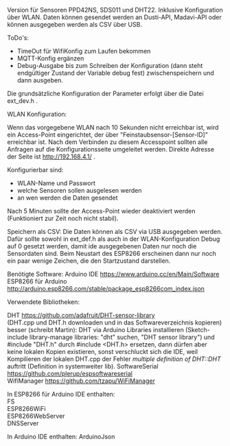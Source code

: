 Version für Sensoren PPD42NS, SDS011 und DHT22.
Inklusive Konfiguration über WLAN.
Daten können gesendet werden an Dusti-API, Madavi-API oder können ausgegeben werden als CSV über USB.

ToDo's:
- TimeOut für WifiKonfig zum Laufen bekommen
- MQTT-Konfig ergänzen
- Debug-Ausgabe bis zum Schreiben der Konfiguration (dann steht endgültiger Zustand der Variable debug fest) zwischenspeichern und dann ausgeben.

Die grundsätzliche Konfiguration der Parameter erfolgt über die Datei ext_dev.h .
    
WLAN Konfiguration:

Wenn das vorgegebene WLAN nach 10 Sekunden nicht erreichbar ist, wird ein Access-Point eingerichtet, der über "Feinstaubsensor-\[Sensor-ID\]" erreichbar ist. Nach dem Verbinden zu diesem Accesspoint sollten alle Anfragen auf die Konfigurationsseite umgeleitet werden. Direkte Adresse der Seite ist http://192.168.4.1/ .

Konfigurierbar sind:
- WLAN-Name und Passwort
- welche Sensoren sollen ausgelesen werden
- an wen werden die Daten gesendet

Nach 5 Minuten sollte der Access-Point wieder deaktiviert werden (Funktioniert zur Zeit noch nicht stabil).
  
  
Speichern als CSV:
Die Daten können als CSV via USB ausgegeben werden. Dafür sollte sowohl in ext_def.h als auch in der WLAN-Konfiguration Debug auf 0 gesetzt werden, damit ide ausgegebenen Daten nur noch die Sensordaten sind. Beim Neustart des ESP8266 erscheinen dann nur noch ein paar wenige Zeichen, die den Startzustand darstellen.
  
  
Benötigte Software:
Arduino IDE <https://www.arduino.cc/en/Main/Software>  
ESP8266 für Arduino <http://arduino.esp8266.com/stable/package_esp8266com_index.json>  

  
Verwendete Bibliotheken:  
  
DHT <https://github.com/adafruit/DHT-sensor-library>  
(DHT.cpp und DHT.h downloaden und in das Softwareverzeichnis kopieren) besser (schreibt Martin): DHT via Arduino Libraries installieren (Sketch-include library-manage libraries: "dht" suchen, "DHT sensor library") und #include "DHT.h" durch #include <DHT.h> ersetzen, dann dürfen aber keine lokalen Kopien existieren, sonst verschluckt sich die IDE, weil Kompilieren der lokalen DHT.cpp der Fehler *multiple definition of DHT::DHT* auftritt (Definition in systemweiter lib).
SoftwareSerial <https://github.com/plerup/espsoftwareserial>  
WifiManager <https://github.com/tzapu/WiFiManager>  
  
In ESP8266 für Arduino IDE enthalten:  
FS  
ESP8266WiFi  
ESP8266WebServer  
DNSServer  
  
In Arduino IDE enthalten:
ArduinoJson  
